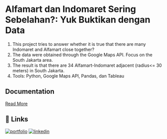 # Alfamart dan Indomaret Sering Sebelahan?: Yuk Buktikan dengan Data

1. This project tries to answer whether it is true that there are many Indomaret and Alfamart close together?
2. The data were obtained through the Google Maps API. Focus on the South Jakarta area.
3. The result is that there are 34 Alfamart-Indomaret adjacent (radius<= 30 meters) in South Jakarta.
4. Tools: Python, Google Maps API, Pandas, dan Tableau


## Documentation

[Read More](https://link.medium.com/1CLCxzcxUqb)


## 🔗 Links
[![portfolio](https://img.shields.io/badge/my_portfolio-000?style=for-the-badge&logo=ko-fi&logoColor=white)](https://ilhammukti.medium.com/)
[![linkedin](https://img.shields.io/badge/linkedin-0A66C2?style=for-the-badge&logo=linkedin&logoColor=white)](https://www.linkedin.com/in/ilhammukti/)
